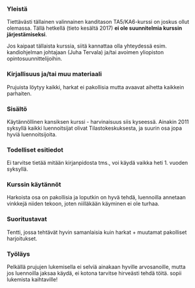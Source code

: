 ### Yleistä

Tiettävästi tällainen valinnainen kanditason TA5/KA6-kurssi on joskus ollut olemassa. Tällä hetkellä (tieto kesältä 2017) **ei ole suunnitelmia kurssin järjestämiseksi**.

Jos kaipaat tällaista kurssia, siitä kannattaa olla yhteydessä esim. kandiohjelman johtajaan (Juha Tervala) ja/tai avoimen yliopiston opintosuunnittelijoihin.

### Kirjallisuus ja/tai muu materiaali

Prujuista löytyy kaikki, harkat ei pakollisia mutta avaavat aihetta kaikkein parhaiten.

### Sisältö

Käytännöllinen kansiksen kurssi - harvinaisuus siis kyseessä. Ainakin 2011 syksyllä kaikki luennoitsijat olivat Tilastokeskuksesta, ja suurin osa jopa hyviä luennoitsijoita. 

### Todelliset esitiedot

Ei tarvitse tietää mitään kirjanpidosta tms., voi käydä vaikka heti 1. vuoden syksyllä.

### Kurssin käytännöt

Harkoista osa on pakollisia ja loputkin on hyvä tehdä, luennoilla annetaan vinkkejä niiden tekoon, joten niilläkään käyminen ei ole turhaa.

### Suoritustavat

Tentti, jossa tehtävät hyvin samanlaisia kuin harkat + muutamat pakolliset harjoitukset.

### Työläys

Pelkällä prujujen lukemisella ei selviä ainakaan hyville arvosanoille, mutta jos luennoilla jaksaa käydä, ei kotona tarvitse hirveästi tehdä töitä. sopii lukemista kaihtaville!